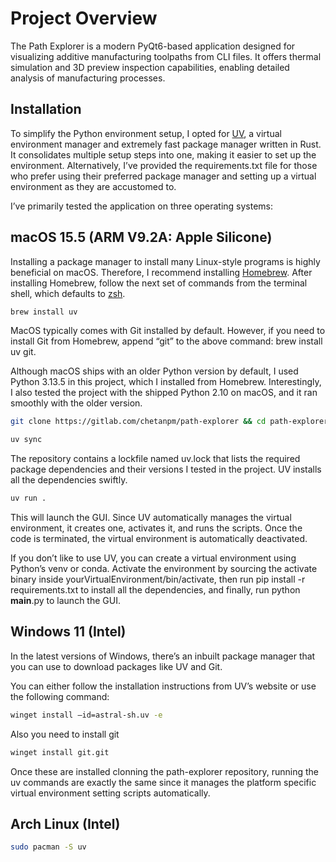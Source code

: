 # Project Overview

The Path Explorer is a modern PyQt6-based application designed for visualizing additive manufacturing toolpaths from CLI files. It offers thermal simulation and 3D preview inspection capabilities, enabling detailed analysis of manufacturing processes.

## Installation

To simplify the Python environment setup, I opted for [UV](https://docs.astral.sh/uv/), a virtual environment manager and extremely fast package manager written in Rust. It consolidates multiple setup steps into one, making it easier to set up the environment. Alternatively, I’ve provided the requirements.txt file for those who prefer using their preferred package manager and setting up a virtual environment as they are accustomed to.

I’ve primarily tested the application on three operating systems:

## macOS 15.5 (ARM V9.2A: Apple Silicone)

Installing a package manager to install many Linux-style programs is highly beneficial on macOS. Therefore, I recommend installing [Homebrew](https://brew.sh). After installing Homebrew, follow the next set of commands from the terminal shell, which defaults to [zsh](https://en.wikipedia.org/wiki/Z_shell).

```zsh
brew install uv
```

MacOS typically comes with Git installed by default. However, if you need to install Git from Homebrew, append “git” to the above command: brew install uv git.

Although macOS ships with an older Python version by default, I used Python 3.13.5 in this project, which I installed from Homebrew. Interestingly, I also tested the project with the shipped Python 2.10 on macOS, and it ran smoothly with the older version.

```zsh
git clone https://gitlab.com/chetanpm/path-explorer && cd path-explorer
```

```zsh
uv sync
```

The repository contains a lockfile named uv.lock that lists the required package dependencies and their versions I tested in the project. UV installs all the dependencies swiftly.

```zsh
uv run .
```

This will launch the GUI. Since UV automatically manages the virtual environment, it creates one, activates it, and runs the scripts. Once the code is terminated, the virtual environment is automatically deactivated.

If you don’t like to use UV, you can create a virtual environment using Python’s venv or conda. Activate the environment by sourcing the activate binary inside yourVirtualEnvironment/bin/activate, then run pip install -r requirements.txt to install all the dependencies, and finally, run python __main__.py to launch the GUI.

## Windows 11 (Intel)

In the latest versions of Windows, there’s an inbuilt package manager that you can use to download packages like UV and Git.

You can either follow the installation instructions from UV’s website or use the following command:

```bash
winget install —id=astral-sh.uv -e
```
Also you need to install git

```bash
winget install git.git
```

Once these are installed clonning the path-explorer repository, running the uv commands are exactly the same since it manages the platform specific virtual environment setting scripts automatically.

## Arch Linux (Intel)

```bash
sudo pacman -S uv
```
